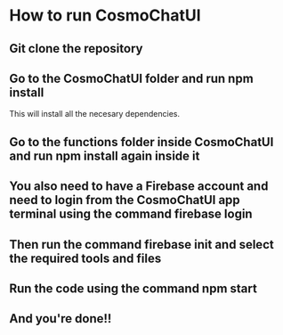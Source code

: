 # How to run CosmoChatUI

## Git clone the repository

## Go to the CosmoChatUI folder and run npm install
This will install all the necesary dependencies.

## Go to the functions folder inside CosmoChatUI and run npm install again inside it

## You also need to have a Firebase account and need to login from the CosmoChatUI app terminal using the command firebase login

## Then run the command firebase init and select the required tools and files

## Run the code using the command npm start

## And you're done!!